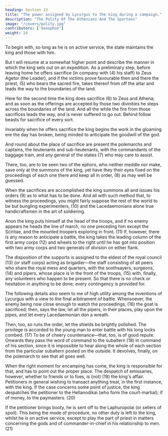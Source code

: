 ```yaml
---
heading: Section 13
title: "The power assigned by Lycurgus to the king during a campaign."
description: "The Polity Of The Athenians And The Spartans"
image: "/covers/polity.jpg"
contributors: ['Xenophon']
weight: 24
---
```




To begin with, so long as he is on active service, the state maintains the king and those with him. 

<!-- (1) The polemarchs mess with him and share his quarters, so that by dint of constant intercourse they may be all the better able to consult in common in case of need. Besides the polemarch three other members of the peers (2) share the royal quarters, mess, etc. The duty of these is to attend to all matters of commisariat, (3) in order that the king and the rest may have unbroken leisure to attend to affairs of actual warfare.

 (1) I.e. "the Thirty." See "Ages." i. 7; "Hell." III. iv. 2; Plut.
    "Ages." 6 (Clough, iv. 6); Aristot. "Pol." ii. 9, 29.

 (2) For these {oi omoioi}, see "Cyrop." I. v. 5; "Hell." III. iii. 5.

 (3) Lit. "supplies and necessaries." -->

But I will resume at a somewhat higher point and describe the manner in which the king sets out on an expedition. As a preliminary step, before leaving home he offers sacrifice (in company with (4) his staff) to Zeus Agetor (the Leader), and if the victims prove favourable then and there the priest, (5) who bears the sacred fire, takes thereof from off the altar and leads the way to the boundaries of the land. 

Here for the second time the king does sacrifice (6) to Zeus and Athena; and as soon as the offerings are accepted by those two divinities he steps across the boundaries of the land. And all the while the fire from those sacrifices leads the way, and is never suffered to go out. Behind follow beasts for sacrifice of every sort.

<!--  (4) Lit. reading {kai oi sun auto}, after L. Dindorf, "he and those
    with him."

 (5) Lit. "the Purphuros." See Nic. Damasc. ap. Stob. "Fl." 44, 41;
    Hesych. ap. Schneider, n. ad loc.

 (6) These are the {diabateria}, so often mentioned in the "Hellenica." -->


Invariably when he offers sacrifice the king begins the work in the gloaming ere the day has broken, being minded to anticipate the goodwill of the god. 

And round about the place of sacrifice are present the polemarchs and captains, the lieutenants and sub-lieutenants, with the commandants of the baggage train, and any general of the states (7) who may care to assist. 

There, too, are to be seen two of the ephors, who neither meddle nor make, save only at the summons of the king, yet have they their eyes fixed on the proceedings of each one there and keep all in order, (8) as may well be guessed. 

When the sacrifices are accomplished the king summons all and issues his orders (9) as to what has to be done. And all with such method that, to witness the proceedings, you might fairly suppose the rest of the world to be but bungling experimenters, (10) and the Lacedaemonians alone true handicraftsmen in the art of soldiering.

<!--  (7) I.e. "allied"? or "perioecid"?

 (8) {sophronizousin}, "keep every one in his sober senses."

 (9) See Thuc. v. 66.

 (10) {autoskhediastai, tekhnitai}. See Jebb, "Theophr." x. 3. -->

Anon the king puts himself at the head of the troops, and if no enemy appears he heads the line of march, no one preceding him except the Sciritae, and the mounted troopers exploring in front. (11) If, however, there is any reason to anticipate a battle, the king takes the leading column of the first army corps (12) and wheels to the right until he has got into position with two army corps and two generals of division on either flank. 

The disposition of the supports is assigned to the eldest of the royal council (13) (or staff corps) acting as brigadier—the staff consisting of all peers who share the royal mess and quarters, with the soothsayers, surgeons, (14) and pipers, whose place is in the front of the troops, (15) with, finally, any volunteers who happen to be present. So that there is no check or hesitation in anything to be done; every contingency is provided for.

<!--  (11) Or, "who are on scouting duty. If, however, they expect a battle," etc.
 (12) Technically, "mora."
 (13) {ton peri damosian}. See "Hell." IV. v. 8; vii. 4.
 (14) See "Anab." III. iv. 30; "Cyrop." I. vi. 15; L. Dindorf, n. ad loc.
 (15) Schneider refers to Polyaenus, i. 10. -->

The following details also seem to me of high utility among the inventions of Lycurgus with a view to the final arbitrament of battle. Whensoever, the enemy being now close enough to watch the proceedings, (16) the goat is sacrificed; then, says the law, let all the pipers, in their places, play upon the pipes, and let every Lacedaemonian don a wreath. 

Then, too, so runs the order, let the shields be brightly polished. The privilege is accorded to the young man to enter battle with his long locks combed. (17) To be of cheery countenance—that, too, is of good repute. Onwards they pass the word of command to the subaltern (18) in command of his section, since it is impossible to hear along the whole of each section from the particular subaltern posted on the outside. It devolves, finally, on the polemarch to see that all goes well.

<!--  (16) See Plut. "Lycurg." 22 (Clough, i. 114); and for the goat sacrificed to Artemis Agrotera, see "Hell." IV. ii. 20; Pause. IX. xiii. 4; Plut. "Marcell." 22 (Clough, ii. 264).

 (17) See Plut. "Lycurg." 22 (Clough, i. 114). The passage is corrupt, and possibly out of its place. I cite the words as they run in the
    MSS. with various proposed emendations. See Schneider, n. ad loc. {exesti de to neo kai kekrimeno eis makhen sunienai kai phaidron
    einai kai eudokimon. kai parakeleuontai de k.t.l.} Zeune, {kekrimeno komen}, after Plut. "Lycurg." 22. Weiske, {kai komen
    diakekrimeno}. Cobet, {exesti de to neo liparo kai tas komas diakekrimeno eis makhen ienai}.

 (18) Lit. "to the enomotarch." -->


When the right moment for encamping has come, the king is responsible for that, and has to point out the proper place. The despatch of emissaries, however, whether to friends or to foes, is (not) (19) the king's affair. Petitioners in general wishing to transact anything treat, in the first instance, with the king. If the case concerns some point of justice, the king despatches the petitioner to the Hellanodikai (who form the court-martial); if of money, to the paymasters. (20) 

If the petitioner brings booty, he is sent off to the Laphuropolai (or sellers of spoil). This being the mode of procedure, no other duty is left to the king, whilst he is on active service, except to play the part of priest in matters concerning the gods and of commander-in-chief in his relationship to men. (21)

<!--  (19) The MSS. give {au}, "is again," but the word {mentoi}, "however," and certain passages in "Hell." II. ii. 12, 13; II. iv. 38 suggest
    the negative {ou} in place of {au}. If {au} be right, then we should read {ephoren} in place of {basileos}, "belongs to the ephors."

 (20) Technically the {tamiai}.

 (21) See Aristot. "Pol." iii. 14. -->


